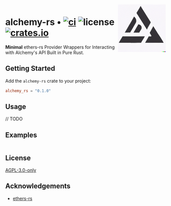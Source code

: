 <img align="right" width="150" height="150" top="100" src="./assets/alchemy.png">

# alchemy-rs • [![ci](https://github.com/abigger87/alchemy-rs/actions/workflows/ci.yaml/badge.svg)](https://github.com/abigger87/alchemy-rs/actions/workflows/ci.yaml) ![license](https://img.shields.io/github/license/abigger87/alchemy-rs?label=license) [![crates.io](https://img.shields.io/crates/v/alchemy-rs.svg)](https://crates.io/crates/alchemy-rs)


**Minimal** ethers-rs Provider Wrappers for Interacting with Alchemy's API Built in Pure Rust.


## Getting Started

Add the `alchemy-rs` crate to your project:

```toml
alchemy_rs = "0.1.0"
```


## Usage

// TODO


## Examples

```rust

```


## License

[AGPL-3.0-only](https://github.com/abigger87/alchemy-rs/blob/master/LICENSE)


## Acknowledgements

- [ethers-rs](https://github.com/gakonst/ethers-rs)
